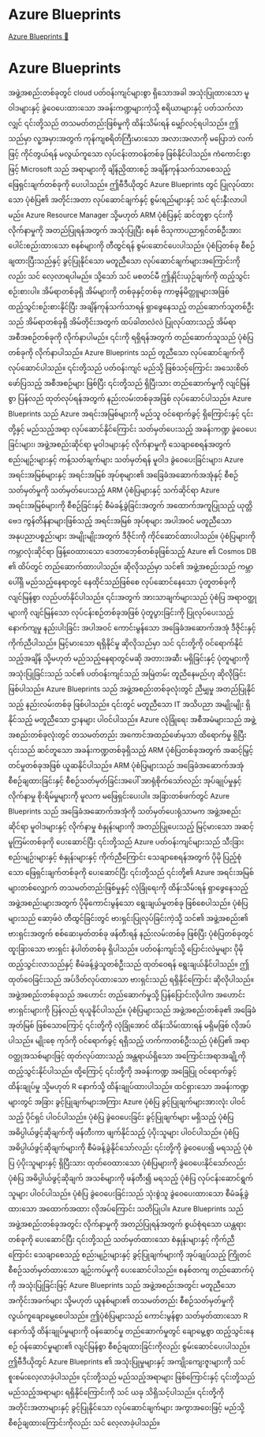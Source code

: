 # Azure Blueprints

[Azure Blueprints 🔗](https://www.coursera.org/learn/microsoft-sc-900-exam-preparation-and-practice/lecture/aKKQU/azure-blueprints)

# Azure Blueprints

အဖွဲ့အစည်းတစ်ခုတွင် cloud ပတ်ဝန်းကျင်များစွာ ရှိသောအခါ အသုံးပြုထားသော မူဝါဒများနှင့် ခွဲဝေပေးထားသော အခန်းကဏ္ဍများကဲ့သို့ ဧရိယာများနှင့် ပတ်သက်လာလျှင် ၎င်းတို့သည် တသမတ်တည်းဖြစ်မှုကို ထိန်းသိမ်းရန် မျှော်လင့်ရပါသည်။ ဤသည်မှာ လူ့အမှားအတွက် ကုန်ကျစရိတ်ကြီးမားသော အလားအလာကို မပြောဘဲ လက်ဖြင့် ကိုင်တွယ်ရန် မလွယ်ကူသော လုပ်ငန်းတာဝန်တစ်ခု ဖြစ်နိုင်ပါသည်။ ကံကောင်းစွာဖြင့် Microsoft သည် အရာများကို ချိန်ညှိထားစဉ် အချိန်ကုန်သက်သာစေသည့် ဖြေရှင်းချက်တစ်ခုကို ပေးပါသည်။ ဤဗီဒီယိုတွင် Azure Blueprints တွင် ပြုလုပ်ထားသော ပုံစံပြ၏ အတိုင်းအတာ လုပ်ဆောင်ချက်နှင့် စွမ်းရည်များနှင့် သင် ရင်းနှီးလာပါမည်။ Azure Resource Manager သို့မဟုတ် ARM ပုံစံပြနှင့် ဆင်တူစွာ ၎င်းကို လိုက်နာမှုကို အတည်ပြုရန်အတွက် အသုံးပြုပြီး စနစ် ဗိသုကာပညာရှင်တစ်ဦးအား ပေါင်းစည်းထားသော စနစ်များကို တီထွင်ရန် စွမ်းဆောင်ပေးပါသည်။ ပုံစံပြတစ်ခု စီစဉ်ချထားပြီးသည်နှင့် ခွင့်ပြုနိုင်သော မတူညီသော လုပ်ဆောင်ချက်များအကြောင်းကိုလည်း သင် လေ့လာရပါမည်။ သို့သော် သင် မစတင်မီ ဤနှိုင်းယှဉ်ချက်ကို ထည့်သွင်းစဉ်းစားပါ။ အိမ်ရာတစ်ခုရှိ အိမ်များကို တစ်ခုနှင့်တစ်ခု ကာဗွန်မိတ္တူများအဖြစ် ထည့်သွင်းစဉ်းစားနိုင်ပြီး အချိန်ကုန်သက်သာရန် ရှာဖွေနေသည့် တည်ဆောက်သူတစ်ဦးသည် အိမ်ရာတစ်ခုရှိ အိမ်တိုင်းအတွက် ထပ်ခါတလဲလဲ ပြုလုပ်ထားသည့် အိမ်ရာ အစီအစဉ်တစ်ခုကို လိုက်နာပါမည်။ ၎င်းကို ရရှိရန်အတွက် တည်ဆောက်သူသည် ပုံစံပြတစ်ခုကို လိုက်နာပါသည်။ Azure Blueprints သည် တူညီသော လုပ်ဆောင်ချက်ကို လုပ်ဆောင်ပါသည်။ ၎င်းတို့သည် ပတ်ဝန်းကျင် မည်သို့ ဖြစ်သင့်ကြောင်း အသေးစိတ်ဖော်ပြသည့် အစီအစဉ်များ ဖြစ်ပြီး ၎င်းတို့သည် ရှိပြီးသား တည်ဆောက်မှုကို လျင်မြန်စွာ ပြန်လည် ထုတ်လုပ်ရန်အတွက် နည်းလမ်းတစ်ခုအဖြစ် လုပ်ဆောင်ပါသည်။ Azure Blueprints သည် Azure အရင်းအမြစ်များကို မည်သူ ဝင်ရောက်ခွင့် ရှိကြောင်းနှင့် ၎င်းတို့နှင့် မည်သည့်အရာ လုပ်ဆောင်နိုင်ကြောင်း သတ်မှတ်ပေးသည့် အခန်းကဏ္ဍ ခွဲဝေပေးခြင်းများ၊ အဖွဲ့အစည်းဆိုင်ရာ မူဝါဒများနှင့် လိုက်နာမှုကို သေချာစေရန်အတွက် စည်းမျဉ်းများနှင့် ကန့်သတ်ချက်များ သတ်မှတ်ရန် မူဝါဒ ခွဲဝေပေးခြင်းများ၊ Azure အရင်းအမြစ်များနှင့် အရင်းအမြစ် အုပ်စုများ၏ အခြေခံအဆောက်အအုံနှင့် စီစဉ်သတ်မှတ်မှုကို သတ်မှတ်ပေးသည့် ARM ပုံစံပြများနှင့် သက်ဆိုင်ရာ Azure အရင်းအမြစ်များကို စီစဉ်ခြင်းနှင့် စီမံခန့်ခွဲခြင်းအတွက် အထောက်အကူပြုသည့် ယုတ္တိဗေဒ ကွန်တိန်နာများဖြစ်သည့် အရင်းအမြစ် အုပ်စုများ အပါအဝင် မတူညီသော အနုပညာပစ္စည်းများ အမျိုးမျိုးအတွက် ဒီဇိုင်းကို ကိုင်ဆောင်ထားပါသည်။ ပုံစံပြများကို ကမ္ဘာလုံးဆိုင်ရာ ဖြန့်ဝေထားသော ဒေတာဘေ့စ်တစ်ခုဖြစ်သည့် Azure ၏ Cosmos DB ၏ ထိပ်တွင် တည်ဆောက်ထားပါသည်။ ဆိုလိုသည်မှာ သင်၏ အဖွဲ့အစည်းသည် ကမ္ဘာပေါ်ရှိ မည်သည့်နေရာတွင် နေထိုင်သည်ဖြစ်စေ လုပ်ဆောင်နေသော ပုံတူတစ်ခုကို လျင်မြန်စွာ လည်ပတ်နိုင်ပါသည်။ ၎င်းအတွက် အားသာချက်များသည် ပုံစံပြ အရာဝတ္ထုများကို လျင်မြန်သော လုပ်ငန်းစဉ်တစ်ခုအဖြစ် ပုံတူပွားခြင်းကို ပြုလုပ်ပေးသည့် နောက်ကျမှု နည်းပါးခြင်း အပါအဝင် ကောင်းမွန်သော အခြေခံအဆောက်အအုံ ဒီဇိုင်းနှင့် ကိုက်ညီပါသည်။ မြင့်မားသော ရရှိနိုင်မှု ဆိုလိုသည်မှာ သင် ၎င်းတို့ကို ဝင်ရောက်နိုင်သည့်အချိန် သို့မဟုတ် မည်သည့်နေရာတွင်မဆို အတားအဆီး မရှိခြင်းနှင့် ပုံတူများကို အသုံးပြုခြင်းသည် သင်၏ ပတ်ဝန်းကျင်သည် အမြဲတမ်း တူညီနေမည်ဟု ဆိုလိုခြင်း ဖြစ်ပါသည်။ Azure Blueprints သည် အဖွဲ့အစည်းတစ်ခုလုံးတွင် ညီမျှမှု အတည်ပြုနိုင်သည့် နည်းလမ်းတစ်ခု ဖြစ်ပါသည်။ ၎င်းတွင် မတူညီသော IT အသိပညာ အမျိုးမျိုး ရှိနိုင်သည့် မတူညီသော ဌာနများ ပါဝင်ပါသည်။ Azure လုံခြုံရေး အစီအမံများသည် အဖွဲ့အစည်းတစ်ခုလုံးတွင် တသမတ်တည်း အကောင်အထည်ဖော်မှသာ ထိရောက်မှု ရှိပြီး ၎င်းသည် ဆင်တူသော အခန်းကဏ္ဍတစ်ခုရှိသည့် ARM ပုံစံပြတစ်ခုအတွက် အဆင့်မြှင့်တင်မှုတစ်ခုအဖြစ် ယူဆနိုင်ပါသည်။ ARM ပုံစံပြများသည် အခြေခံအဆောက်အအုံ စီစဉ်ချထားခြင်းနှင့် စီစဉ်သတ်မှတ်ခြင်းအပေါ် အာရုံစိုက်သော်လည်း အုပ်ချုပ်မှုနှင့် လိုက်နာမှု စိုးရိမ်မှုများကို မူလက မဖြေရှင်းပေးပါ။ အခြားတစ်ဖက်တွင် Azure Blueprints သည် အခြေခံအဆောက်အအုံကို သတ်မှတ်ပေးရုံသာမက အဖွဲ့အစည်းဆိုင်ရာ မူဝါဒများနှင့် လိုက်နာမှု စံနှုန်းများကို အတည်ပြုပေးသည့် မြင့်မားသော အဆင့် မူကြမ်းတစ်ခုကို ပေးဆောင်ပြီး ၎င်းတို့သည် Azure ပတ်ဝန်းကျင်များသည် သီးခြား စည်းမျဉ်းများနှင့် စံနှုန်းများနှင့် ကိုက်ညီကြောင်း သေချာစေရန်အတွက် ပိုမို ပြည့်စုံသော ဖြေရှင်းချက်တစ်ခုကို ပေးဆောင်ပြီး ၎င်းတို့သည် ၎င်းတို့၏ Azure အရင်းအမြစ်များတစ်လျှောက် တသမတ်တည်းဖြစ်မှုနှင့် လုံခြုံရေးကို ထိန်းသိမ်းရန် ရှာဖွေနေသည့် အဖွဲ့အစည်းများအတွက် ပိုမိုကောင်းမွန်သော ရွေးချယ်မှုတစ်ခု ဖြစ်စေပါသည်။ ပုံစံပြများသည် ဆော့ဖ်ဝဲ တီထွင်ခြင်းတွင် ဗားရှင်းပြုလုပ်ခြင်းကဲ့သို့ သင်၏ အဖွဲ့အစည်း၏ ဗားရှင်းအတွက် စစ်ဆေးမှတ်တစ်ခု ဖန်တီးရန် နည်းလမ်းတစ်ခု ဖြစ်ပြီး ပုံစံပြတစ်ခုတွင် ထူးခြားသော ဗားရှင်း နံပါတ်တစ်ခု ရှိပါသည်။ ပတ်ဝန်းကျင်သို့ ပြောင်းလဲမှုများ ပိုမို ထည့်သွင်းလာသည်နှင့် စီမံခန့်ခွဲသူတစ်ဦးသည် ထုတ်ဝေရန် ရွေးချယ်နိုင်ပါသည်။ ဤထုတ်ဝေခြင်းသည် အပ်ဒိတ်လုပ်ထားသော ဗားရှင်းသည် ရရှိနိုင်ကြောင်း ဆိုလိုပါသည်။ အဖွဲ့အစည်းတစ်ခုသည် အဟောင်း တည်ဆောက်မှုသို့ ပြန်ပြောင်းလိုပါက အဟောင်း ဗားရှင်းများကို ပြန်လည် ရယူနိုင်ပါသည်။ ပုံစံပြများသည် အဖွဲ့အစည်းတစ်ခု၏ အခြေခံအုတ်မြစ် ဖြစ်သောကြောင့် ၎င်းတို့ကို လုံခြုံအောင် ထိန်းသိမ်းထားရန် မရှိမဖြစ် လိုအပ်ပါသည်။ မျိုးစေ့ ကုဒ်ကို ဝင်ရောက်ခွင့် ရရှိသည့် ဟက်ကာတစ်ဦးသည် ပုံစံပြ၏ အရာဝတ္ထုအသစ်များဖြင့် ထုတ်လုပ်ထားသည့် အန္တရာယ်ရှိသော အကြောင်းအရာအချို့ကို ထည့်သွင်းနိုင်ပါသည်။ ထို့ကြောင့် ၎င်းတို့ကို အခန်းကဏ္ဍ အခြေပြု ဝင်ရောက်ခွင့် ထိန်းချုပ်မှု သို့မဟုတ် R နောက်သို့ ထိန်းချုပ်ထားပါသည်။ ထင်ရှားသော အခန်းကဏ္ဍများတွင် အခြား ခွင့်ပြုချက်များအကြား Azure ပုံစံပြ ခွင့်ပြုချက်များအားလုံး ပါဝင်သည့် ပိုင်ရှင် ပါဝင်ပါသည်။ ပုံစံပြ ခွဲဝေပေးခြင်း ခွင့်ပြုချက်များ မရှိသည့် ပုံစံပြ အဓိပ္ပါယ်ဖွင့်ဆိုချက်ကို ဖန်တီးကာ ဖျက်နိုင်သည့် ပံ့ပိုးသူများ ပါဝင်ပါသည်။ ပုံစံပြ အဓိပ္ပါယ်ဖွင့်ဆိုချက်များကို စီမံခန့်ခွဲနိုင်သော်လည်း ၎င်းတို့ကို ခွဲဝေပေး၍ မရသည့် ပုံစံပြ ပံ့ပိုးသူများနှင့် ရှိပြီးသား ထုတ်ဝေထားသော ပုံစံပြများကို ခွဲဝေပေးနိုင်သော်လည်း ပုံစံပြ အဓိပ္ပါယ်ဖွင့်ဆိုချက် အသစ်များကို ဖန်တီး၍ မရသည့် ပုံစံပြ လုပ်ငန်းဆောင်ရွက်သူများ ပါဝင်ပါသည်။ ပုံစံပြ ခွဲဝေပေးခြင်းသည် သုံးစွဲသူ ခွဲဝေပေးထားသော စီမံခန့်ခွဲထားသော အထောက်အထား လိုအပ်ကြောင်း သတိပြုပါ။ Azure Blueprints သည် အဖွဲ့အစည်းတစ်ခုအတွင်း လိုက်နာမှုကို အတည်ပြုရန်အတွက် စွယ်စုံရသော ယန္တရားတစ်ခုကို ပေးဆောင်ပြီး ၎င်းတို့သည် သတ်မှတ်ထားသော စံနှုန်းများနှင့် ကိုက်ညီကြောင်း သေချာစေသည့် စည်းမျဉ်းများနှင့် ခွင့်ပြုချက်များကို အုပ်ချုပ်သည့် ကြိုတင် စီစဉ်သတ်မှတ်ထားသော ချဉ်းကပ်မှုကို ပေးဆောင်ပါသည်။ စနစ်တကျ တည်ဆောက်ပုံကို အသုံးပြုခြင်းဖြင့် Azure Blueprints သည် အဖွဲ့အစည်းအတွင်း မတူညီသော အကိုင်းအခက်များ သို့မဟုတ် ယူနစ်များ၏ တသမတ်တည်း စီစဉ်သတ်မှတ်မှုကို လွယ်ကူချောမွေ့စေပါသည်။ ဤပုံစံပြများသည် ကောင်းမွန်စွာ သတ်မှတ်ထားသော R နောက်သို့ ထိန်းချုပ်မှုများကို ဝန်ဆောင်မှု တည်ဆောက်မှုတွင် ချောမွေ့စွာ ထည့်သွင်းနေစဉ် ဝန်ဆောင်မှုများ၏ လျင်မြန်စွာ စီစဉ်ချထားခြင်းကိုလည်း စွမ်းဆောင်ပေးပါသည်။ ဤဗီဒီယိုတွင် Azure Blueprints ၏ အသုံးပြုမှုများနှင့် အကျိုးကျေးဇူးများကို သင် စူးစမ်းလေ့လာခဲ့ပါသည်။ ၎င်းတို့သည် မည်သည့်အရာများ ဖြစ်ကြောင်းနှင့် ၎င်းတို့သည် မည်သည့်အရာများ ရရှိနိုင်ကြောင်းကို သင် ယခု သိရှိသင့်ပါသည်။ ၎င်းတို့ကို အတိုင်းအတာများနှင့် ခွင့်ပြုနိုင်သော လုပ်ဆောင်ချက်များ အကွာအဝေးဖြင့် မည်သို့ စီစဉ်ချထားကြောင်းကိုလည်း သင် လေ့လာခဲ့ပါသည်။
